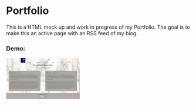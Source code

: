 # Portfolio

This is a HTML mock up and work in progress of my Portfolio.
The goal is to make this an active page with an RSS feed of my blog. 

### Demo:
<img src="https://raw.githubusercontent.com/pjmiller823/portfolio/master/docs/portfolio-screengrab.png" width="200">
